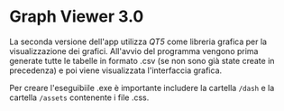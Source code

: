 # Graph Viewer 3.0
La seconda versione dell'app utilizza *QT5* come libreria grafica per la visualizzazione dei grafici. All'avvio del programma vengono prima generate tutte le tabelle in formato .csv (se non sono già state create in precedenza) e poi viene visualizzata l'interfaccia grafica.

Per creare l'eseguibiile .exe è importante includere la cartella `/dash` e la cartella `/assets` contenente i file .css.